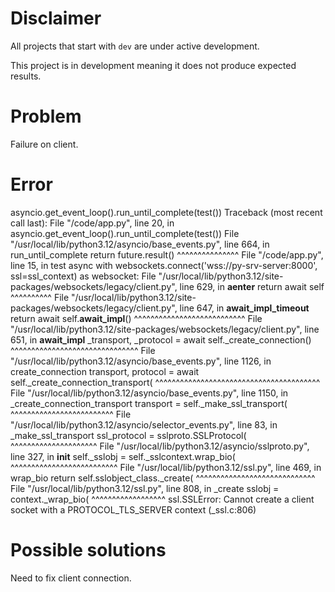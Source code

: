 # Disclaimer
All projects that start with `dev`
are under active development.

This project is in development meaning
it does not produce expected results.

# Problem
Failure on client.

# Error
   asyncio.get_event_loop().run_until_complete(test())
 Traceback (most recent call last):
   File "/code/app.py", line 20, in <module>
     asyncio.get_event_loop().run_until_complete(test())
   File "/usr/local/lib/python3.12/asyncio/base_events.py", line 664, in run_until_complete
     return future.result()
            ^^^^^^^^^^^^^^^
   File "/code/app.py", line 15, in test
     async with websockets.connect('wss://py-srv-server:8000', ssl=ssl_context) as websocket:
   File "/usr/local/lib/python3.12/site-packages/websockets/legacy/client.py", line 629, in __aenter__
     return await self
            ^^^^^^^^^^
   File "/usr/local/lib/python3.12/site-packages/websockets/legacy/client.py", line 647, in __await_impl_timeout__
     return await self.__await_impl__()
            ^^^^^^^^^^^^^^^^^^^^^^^^^^^
   File "/usr/local/lib/python3.12/site-packages/websockets/legacy/client.py", line 651, in __await_impl__
     _transport, _protocol = await self._create_connection()
                             ^^^^^^^^^^^^^^^^^^^^^^^^^^^^^^^
   File "/usr/local/lib/python3.12/asyncio/base_events.py", line 1126, in create_connection
     transport, protocol = await self._create_connection_transport(
                           ^^^^^^^^^^^^^^^^^^^^^^^^^^^^^^^^^^^^^^^^
   File "/usr/local/lib/python3.12/asyncio/base_events.py", line 1150, in _create_connection_transport
     transport = self._make_ssl_transport(
                 ^^^^^^^^^^^^^^^^^^^^^^^^^
   File "/usr/local/lib/python3.12/asyncio/selector_events.py", line 83, in _make_ssl_transport
     ssl_protocol = sslproto.SSLProtocol(
                    ^^^^^^^^^^^^^^^^^^^^^
   File "/usr/local/lib/python3.12/asyncio/sslproto.py", line 327, in __init__
     self._sslobj = self._sslcontext.wrap_bio(
                    ^^^^^^^^^^^^^^^^^^^^^^^^^^
   File "/usr/local/lib/python3.12/ssl.py", line 469, in wrap_bio
     return self.sslobject_class._create(
            ^^^^^^^^^^^^^^^^^^^^^^^^^^^^^
   File "/usr/local/lib/python3.12/ssl.py", line 808, in _create
     sslobj = context._wrap_bio(
              ^^^^^^^^^^^^^^^^^^
 ssl.SSLError: Cannot create a client socket with a PROTOCOL_TLS_SERVER context (_ssl.c:806)

# Possible solutions
Need to fix client connection.